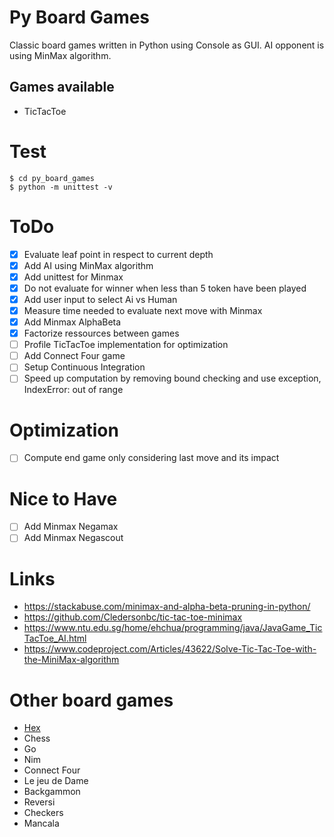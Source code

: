 # Py Board Games

Classic board games written in Python using Console as GUI.
AI opponent is using MinMax algorithm.

## Games available

- TicTacToe


# Test

    $ cd py_board_games
    $ python -m unittest -v
    
# ToDo

- [x] Evaluate leaf point in respect to current depth
- [x] Add AI using MinMax algorithm
- [x] Add unittest for Minmax
- [x] Do not evaluate for winner when less than 5 token have been played
- [x] Add user input to select Ai vs Human
- [x] Measure time needed to evaluate next move with Minmax
- [x] Add Minmax AlphaBeta
- [x] Factorize ressources between games
- [ ] Profile TicTacToe implementation for optimization
- [ ] Add Connect Four game
- [ ] Setup Continuous Integration
- [ ] Speed up computation by removing bound checking and use exception, IndexError: out of range

# Optimization

- [ ] Compute end game only considering last move and its impact 

# Nice to Have
- [ ] Add Minmax Negamax
- [ ] Add Minmax Negascout

# Links

* https://stackabuse.com/minimax-and-alpha-beta-pruning-in-python/
* https://github.com/Cledersonbc/tic-tac-toe-minimax
* https://www.ntu.edu.sg/home/ehchua/programming/java/JavaGame_TicTacToe_AI.html
* https://www.codeproject.com/Articles/43622/Solve-Tic-Tac-Toe-with-the-MiniMax-algorithm

# Other board games

* [Hex](https://fr.wikipedia.org/wiki/Hex)
* Chess
* Go
* Nim
* Connect Four
* Le jeu de Dame
* Backgammon
* Reversi
* Checkers
* Mancala